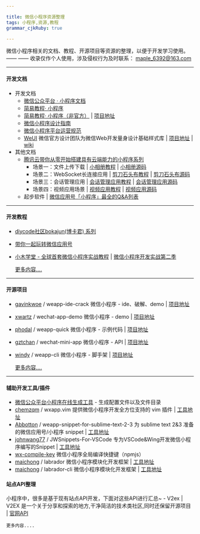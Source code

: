 ```yaml
---

title: 微信小程序资源整理
tags: 小程序,资源,教程
grammar_cjkRuby: true

---
```



微信小程序相关的文档、教程、开源项目等资源的整理，以便于开发学习使用。 —— —— 收录仅作个人使用，涉及侵权行为及时联系： maple_6392@163.com

---------
#### **开发文档**
- 开发文档
  - [微信公众平台 · 小程序文档][1] 
  - [简易教程· 小程序][2]
  - [简易教程· 小程序（非官方）][3] | [项目地址][4]
  - [微信小程序设计指南][5]
  - [微信小程序平台运营规范][6]
  - [WeUI][7] 微信官方设计团队为微信Web开发量身设计基础样式库 | [项目地址][8] | [wiki][9]
- 其他文档
  - [腾讯云带你从零开始搭建具有云端能力的小程序系列][10] 
    - 场景一：文件上传下载 | [小相册教程][11]  | [小相册源码][12]
    - 场景二：WebSocket长连接应用 | [剪刀石头布教程][13] | [剪刀石头布源码][14]
    - 场景三：会话管理应用 | [会话管理应用教程][15] | [会话管理应用源码][16]
    - 场景四：视频应用场景 | [视频应用教程][17] | [视频应用源码][18]
   - 起步软件 | [微信应用号「小程序」最全的Q&A列表][19]


----------


#### **开发教程**
 - [diycode社区bokajun(博卡君) 系列][20]
 - [带你一起玩转微信应用号][21]
 - [小木学堂 - 全球首套微信小程序实战教程][22] | [微信小程序开发实战第二季][23]
 
	[更多内容....][24]


----------


#### **开源项目**
 - [gavinkwoe][25] / weapp-ide-crack 微信小程序 - ide、破解、demo | [项目地址][26]
 - [xwartz][27] / wechat-app-demo 微信小程序 - demo | [项目地址][28]
 - [phodal][29] / weapp-quick 微信小程序 - 示例代码 | [项目地址][30]
 - [gztchan][31] / wechat-mini-app 微信小程序 - API | [项目地址][32]
 - [windy][33] / weapp-cli 微信小程序 - 脚手架 | [项目地址][34]
 
	[更多内容....][35]


----------

#### **辅助开发工具/插件**  
- [微信公众平台小程序在线生成工具][36] - 生成配置文件以及文件目录
- [chemzqm][37] / wxapp.vim 提供微信小程序开发全方位支持的 vim 插件 | [工具地址][38]
- [Abbotton][39] / weapp-snippet-for-sublime-text-2-3 为 sublime text 2&3 准备的微信应用号/小程序 snippet | [工具地址][40]
- [johnwang77][41] / JWSnippets-For-VSCode 专为VSCode&Wing开发微信小程序编写的Snippet | [工具地址][42]
- [wx-compile-key][43] 微信小程序全局编译快捷键（npmjs）
- [maichong][44] / labrador 微信小程序模块化开发框架 |  [工具地址][45]
- [maichong][46]  / labrador-cli 微信小程序模块化开发框架 | [工具地址][47]

#### **站点API整理**
小程序中，很多是基于现有站点API开发，下面对这些API进行汇总~
	- V2ex | V2EX 是一个关于分享和探索的地方,干净简洁的技术类社区,同时还保留开源项目 | [官网API][48]
	
	更多内容....


  [1]: https://mp.weixin.qq.com/wiki?t=resource/res_main&id=mp1474632113_xQVCl&token=&lang=zh_CN
  [2]: https://mp.weixin.qq.com/debug/wxadoc/dev/index.html
  [3]: http://wxopen.notedown.cn/
  [4]: https://github.com/Notedown-cn/wxopen
  [5]: https://mp.weixin.qq.com/debug/wxadoc/design/index.html
  [6]: http://wxopen.notedown.cn/product/
  [7]: https://weui.io/
  [8]: https://github.com/weui/weui
  [9]: https://github.com/weui/weui/wiki
  [10]: https://www.qcloud.com/act/event/yingyonghao.html
  [11]: https://www.qcloud.com/doc/product/448/6404
  [12]: https://github.com/CFETeam/weapp-demo-album
  [13]: https://www.qcloud.com/doc/product/448/6405
  [14]: https://github.com/CFETeam/weapp-demo-websocket
  [15]: https://www.qcloud.com/doc/product/448/6424
  [16]: https://github.com/CFETeam/weapp-demo-session
  [17]: https://www.qcloud.com/doc/product/448/6425
  [18]: https://github.com/CFETeam/weapp-demo-video
  [19]: http://mp.weixin.qq.com/s?__biz=MzA3NTUzNzMyMA==&mid=2668969899&idx=1&sn=2ec739e4f9e1612e98685e3eb60c3922&scene=1&srcid=0923DCrcNIP78Aehx4PgE95G#rd
  [20]: http://www.diycode.cc/bokajun/topics
  [21]: https://i5ting.github.io/stuq-wxapp
  [22]: http://www.xiaomuedu.com/article/326
  [23]: http://www.xiaomuedu.com/article/328
  [24]: WeApp_Tutorial.md
  [25]: https://github.com/gavinkwoe
  [26]: https://github.com/gavinkwoe/weapp-ide-crack
  [27]: https://github.com/xwartz
  [28]: https://github.com/xwartz/wechat-app-demo
  [29]: https://github.com/phodal
  [30]: https://github.com/phodal/weapp-quick
  [31]: https://github.com/gztchan
  [32]: https://github.com/gztchan/wechat-mini-app
  [33]: https://github.com/windy
  [34]: https://github.com/windy/weapp-cli
  [35]: WeApp_OpenCode.md
  [36]: https://weapptool.com/
  [37]: https://github.com/chemzqm
  [38]: https://github.com/chemzqm/wxapp.vim
  [39]: https://github.com/Abbotton
  [40]: https://github.com/Abbotton/weapp-snippet-for-sublime-text-2-3
  [41]: https://github.com/johnwang77
  [42]: https://github.com/johnwang77/JWSnippets-For-VSCode
  [43]: https://www.npmjs.com/package/wx-compile-key
  [44]: https://github.com/maichong
  [45]: https://github.com/maichong/labrador
  [46]: https://github.com/maichong
  [47]: https://github.com/maichong/labrador-cli
  [48]: https://www.v2ex.com/p/7v9TEc53